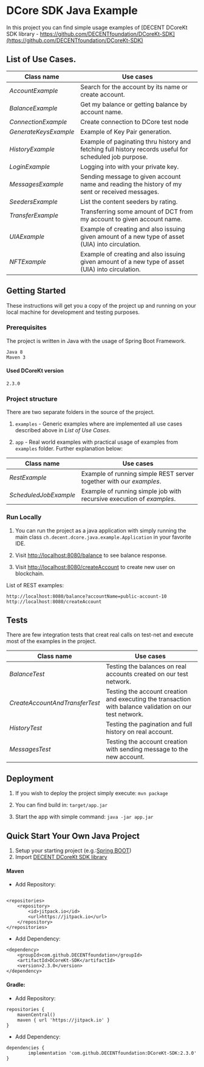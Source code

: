 # DCore SDK Java Example

In this project you can find simple usage examples of [DECENT DCoreKt SDK library - https://github.com/DECENTfoundation/DCoreKt-SDK](https://github.com/DECENTfoundation/DCoreKt-SDK)

## List of Use Cases.

Class name | Use cases
--- | --- |
*AccountExample* | Search for the account by its name or create account.
*BalanceExample* | Get my balance or getting balance by account name.
*ConnectionExample* | Create connection to DCore test node
*GenerateKeysExample* | Example of Key Pair generation.
*HistoryExample* | Example of paginating thru history and fetching full history records useful for scheduled job purpose.
*LoginExample* | Logging into with your private key.
*MessagesExample* | Sending message to given account name and reading the history of my sent or received messages.
*SeedersExample* | List the content seeders by rating.
*TransferExample* | Transferring some amount of DCT from my account to given account name.
*UIAExample* | Example of creating and also issuing given amount of a new type of asset (UIA) into circulation.
*NFTExample* | Example of creating and also issuing given amount of a new type of asset (UIA) into circulation.

## Getting Started

These instructions will get you a copy of the project up and running on your local machine for development and testing purposes.

### Prerequisites

The project is written in Java with the usage of Spring Boot Framework.

```
Java 8
Maven 3
```

#### Used DCoreKt version

```
2.3.0
```

### Project structure

There are two separate folders in the source of the project.

1. ``` examples ``` - Generic examples where are implemented all use cases described above in *List of Use Cases*.

2. ``` app ``` - Real world examples with practical usage of examples from ``` examples ``` folder. Further explanation below:

Class name | Use cases
--- | --- |
*RestExample* | Example of running simple REST server together with our *examples*.
*ScheduledJobExample* | Example of running simple job with recursive execution of *examples*.

### Run Locally

1. You can run the project as a java application with simply running the main class ``` ch.decent.dcore.java.example.Application ``` in your favorite IDE.

2. Visit [http://localhost:8080/balance](http://localhost:8080/balance) to see balance response.

3. Visit [http://localhost:8080/createAccount](http://localhost:8080/createAccount) to create new user on blockchain.

List of REST examples:
```
http://localhost:8080/balance?accountName=public-account-10
http://localhost:8080/createAccount
```

## Tests

There are few integration tests that creat real calls on test-net and execute most of the examples in the project.

Class name | Use cases
--- | --- |
*BalanceTest* | Testing the balances on real accounts created on our test network.
*CreateAccountAndTransferTest* | Testing the account creation and executing the transaction with balance validation on our test network.
*HistoryTest* | Testing the pagination and full history on real account.
*MessagesTest* | Testing the account creation with sending message to the new account.

## Deployment

1. If you wish to deploy the project simply execute: ``` mvn package ```

2. You can find build in: ``` target/app.jar ```

3. Start the app with simple command: ``` java -jar app.jar ```

## Quick Start Your Own Java Project

1. Setup your starting project (e.g.:[Spring BOOT](https://start.spring.io/))
2. Import [DECENT DCoreKt SDK library](https://github.com/DECENTfoundation/DCoreKt-SDK)

#### Maven

* Add Repository:
```

<repositories>
    <repository>
        <id>jitpack.io</id>
        <url>https://jitpack.io</url>
    </repository>
</repositories>
```
* Add Dependency:
```
<dependency>
    <groupId>com.github.DECENTfoundation</groupId>
    <artifactId>DCoreKt-SDK</artifactId>
    <version>2.3.0</version>
</dependency>
```

#### Gradle:

* Add Repository:
```
repositories {
    mavenCentral()
    maven { url 'https://jitpack.io' }
}
```
* Add Dependency:
```
dependencies {
        implementation 'com.github.DECENTfoundation:DCoreKt-SDK:2.3.0'
}
```